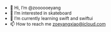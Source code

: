 - 👋 Hi, I’m @zoooooeyang
- 👀 I’m interested in skateboard
- 🌱 I’m currently learning swift and swiftui
- 📫 How to reach me zoeyangxiao@icloud.com

<!---
zoooooeyang/zoooooeyang is a ✨ special ✨ repository because its `README.md` (this file) appears on your GitHub profile.
You can click the Preview link to take a look at your changes.
--->

